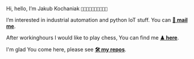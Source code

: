 Hi, hello, I’m Jakub Kochaniak ``` 👋🏿👋🏾👋🏽👋🏼👋🏻 ```

I’m interested in industrial automation and python IoT stuff. You can __[📧 mail me](mailto:kkuba91@o2.pl)__.

After workinghours I would like to play chess, You can find me __[♟ here](https://lichess.org/@/kkuba91)__.

I'm glad You come here, please see __[🛠 my repos](https://github.com/kkuba91)__.

<!---
Some introduce stuff.
--->
